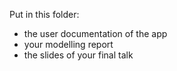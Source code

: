 
Put in this folder:
- the user documentation of the app
- your modelling report
- the slides of your final talk